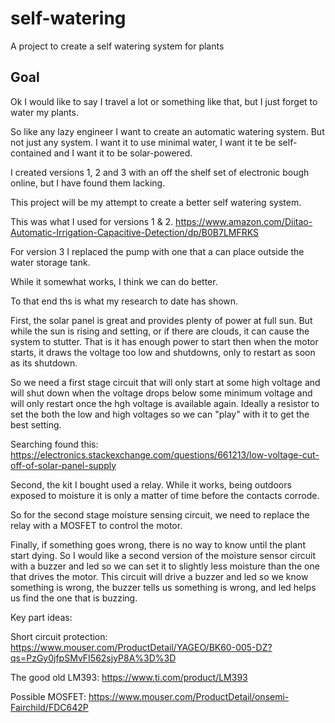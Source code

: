 # self-watering
A project to create a self watering system for plants

## Goal

Ok I would like to say I travel a lot or something like that, but I just forget to water my plants.

So like any lazy engineer I want to create an automatic watering system.  But not just any system.
I want it to use minimal water, I want it te be self-contained and I want it to be solar-powered.

I created versions 1, 2 and 3 with an off the shelf set of electronic bough online, but I have found 
them lacking.  

This project will be my attempt to create a better self watering system.

This was what I used for versions 1 & 2.  https://www.amazon.com/Diitao-Automatic-Irrigation-Capacitive-Detection/dp/B0B7LMFRKS

For version 3 I replaced the pump with one that a can place outside the water storage tank.

While it somewhat works, I think we can do better.

To that end ths is what my research to date has shown.

First, the solar panel is great and provides plenty of power at full sun.  But while the sun is rising
and setting, or if there are clouds, it can cause the system to stutter.  That is it has enough power 
to start then when the motor starts, it draws the voltage too low and shutdowns, only to restart as soon 
as its shutdown.

So we need a first stage circuit that will only start at some high voltage and will shut down when the voltage 
drops below some minimum voltage and will only restart once the hgh voltage is available again.  Ideally a resistor 
to set the both the low and high voltages so we can "play" with it to get the best setting.

Searching found this:  https://electronics.stackexchange.com/questions/661213/low-voltage-cut-off-of-solar-panel-supply

Second, the kit I bought used a relay.  While it works, being outdoors exposed to moisture it is only a matter of time
before the contacts corrode.

So for the second stage moisture sensing circuit, we need to replace the relay with a MOSFET to control the motor. 

Finally, if something goes wrong, there is no way to know until the plant start dying.  So I would like 
a second version of the moisture sensor circuit with a buzzer and led so we can set it to slightly less moisture 
than the one that drives the motor.  This circuit will drive a buzzer and led so we know something is wrong,
the buzzer tells us something is wrong, and led helps us find the one that is buzzing.

Key part ideas:

Short circuit protection: https://www.mouser.com/ProductDetail/YAGEO/BK60-005-DZ?qs=PzGy0jfpSMvFI562sjyP8A%3D%3D

The good old LM393:  https://www.ti.com/product/LM393

Possible MOSFET: https://www.mouser.com/ProductDetail/onsemi-Fairchild/FDC642P

